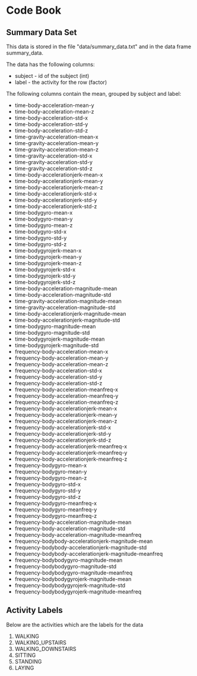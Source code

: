 Code Book
=========

## Summary Data Set
This data is stored in the file "data/summary_data.txt" and in the data frame summary_data.

The data has the following columns:
- subject - id of the subject (int)
- label - the activity for the row (factor)

The following columns contain the mean, grouped by subject and label:
- time-body-acceleration-mean-y                          
- time-body-acceleration-mean-z                         
- time-body-acceleration-std-x                           
- time-body-acceleration-std-y                          
- time-body-acceleration-std-z                           
- time-gravity-acceleration-mean-x                      
- time-gravity-acceleration-mean-y                       
- time-gravity-acceleration-mean-z                      
- time-gravity-acceleration-std-x                        
- time-gravity-acceleration-std-y                       
- time-gravity-acceleration-std-z                        
- time-body-accelerationjerk-mean-x                     
- time-body-accelerationjerk-mean-y                      
- time-body-accelerationjerk-mean-z                     
- time-body-accelerationjerk-std-x                       
- time-body-accelerationjerk-std-y                      
- time-body-accelerationjerk-std-z                       
- time-bodygyro-mean-x                                  
- time-bodygyro-mean-y                                   
- time-bodygyro-mean-z                                  
- time-bodygyro-std-x                                    
- time-bodygyro-std-y                                   
- time-bodygyro-std-z                                    
- time-bodygyrojerk-mean-x                              
- time-bodygyrojerk-mean-y                               
- time-bodygyrojerk-mean-z                              
- time-bodygyrojerk-std-x                                
- time-bodygyrojerk-std-y                               
- time-bodygyrojerk-std-z                                
- time-body-acceleration-magnitude-mean                 
- time-body-acceleration-magnitude-std                   
- time-gravity-acceleration-magnitude-mean              
- time-gravity-acceleration-magnitude-std                
- time-body-accelerationjerk-magnitude-mean             
- time-body-accelerationjerk-magnitude-std               
- time-bodygyro-magnitude-mean                          
- time-bodygyro-magnitude-std                            
- time-bodygyrojerk-magnitude-mean                      
- time-bodygyrojerk-magnitude-std                        
- frequency-body-acceleration-mean-x                    
- frequency-body-acceleration-mean-y                     
- frequency-body-acceleration-mean-z                    
- frequency-body-acceleration-std-x                      
- frequency-body-acceleration-std-y                     
- frequency-body-acceleration-std-z                      
- frequency-body-acceleration-meanfreq-x                
- frequency-body-acceleration-meanfreq-y                 
- frequency-body-acceleration-meanfreq-z               
- frequency-body-accelerationjerk-mean-x                 
- frequency-body-accelerationjerk-mean-y                
- frequency-body-accelerationjerk-mean-z                 
- frequency-body-accelerationjerk-std-x                 
- frequency-body-accelerationjerk-std-y                  
- frequency-body-accelerationjerk-std-z                 
- frequency-body-accelerationjerk-meanfreq-x             
- frequency-body-accelerationjerk-meanfreq-y            
- frequency-body-accelerationjerk-meanfreq-z             
- frequency-bodygyro-mean-x                             
- frequency-bodygyro-mean-y                              
- frequency-bodygyro-mean-z                             
- frequency-bodygyro-std-x                               
- frequency-bodygyro-std-y                              
- frequency-bodygyro-std-z                               
- frequency-bodygyro-meanfreq-x                         
- frequency-bodygyro-meanfreq-y                          
- frequency-bodygyro-meanfreq-z                         
- frequency-body-acceleration-magnitude-mean             
- frequency-body-acceleration-magnitude-std             
- frequency-body-acceleration-magnitude-meanfreq         
- frequency-bodybody-accelerationjerk-magnitude-mean    
- frequency-bodybody-accelerationjerk-magnitude-std      
- frequency-bodybody-accelerationjerk-magnitude-meanfreq
- frequency-bodybodygyro-magnitude-mean                  
- frequency-bodybodygyro-magnitude-std                  
- frequency-bodybodygyro-magnitude-meanfreq              
- frequency-bodybodygyrojerk-magnitude-mean             
- frequency-bodybodygyrojerk-magnitude-std               
- frequency-bodybodygyrojerk-magnitude-meanfreq  

## Activity Labels
Below are the activities which are the labels for the data
1. WALKING
2. WALKING_UPSTAIRS
3. WALKING_DOWNSTAIRS
4. SITTING
5. STANDING
6. LAYING
